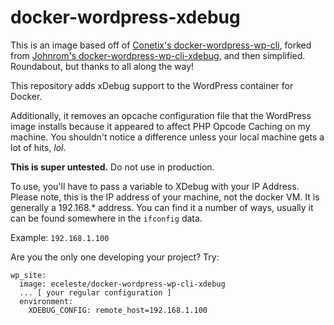 # docker-wordpress-xdebug

This is an image based off of [Conetix's docker-wordpress-wp-cli](https://github.com/conetix/docker-wordpress-wp-cli), forked from [Johnrom's docker-wordpress-wp-cli-xdebug](https://github.com/johnrom/docker-wordpress-wp-cli-xdebug), and then simplified. Roundabout, but thanks to all along the way!

This repository adds xDebug support to the WordPress container for Docker.

Additionally, it removes an opcache configuration file that the WordPress image installs because it appeared to affect PHP Opcode Caching on my machine. You shouldn't notice a difference unless your local machine gets a lot of hits, *lol*.

**This is super untested.** Do not use in production.

To use, you'll have to pass a variable to XDebug with your IP Address. Please note, this is the IP address of your machine, not the docker VM. It is generally a 192.168.\* address. You can find it a number of ways, usually it can be found somewhere in the `ifconfig` data.

Example: `192.168.1.100`

Are you the only one developing your project? Try:

```
wp_site:
  image: eceleste/docker-wordpress-wp-cli-xdebug
  ... [ your regular configuration ]
  environment:
    XDEBUG_CONFIG: remote_host=192.168.1.100
```
